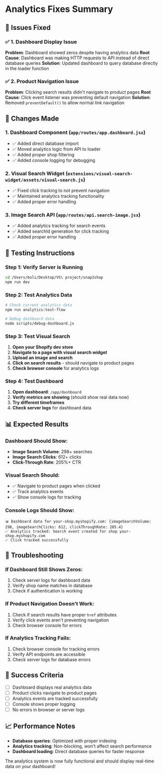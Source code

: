 # Analytics Fixes Summary

## 🎯 **Issues Fixed**

### ✅ **1. Dashboard Display Issue**
**Problem**: Dashboard showed zeros despite having analytics data
**Root Cause**: Dashboard was making HTTP requests to API instead of direct database queries
**Solution**: Updated dashboard to query database directly in the loader function

### ✅ **2. Product Navigation Issue**  
**Problem**: Clicking search results didn't navigate to product pages
**Root Cause**: Click event listener was preventing default navigation
**Solution**: Removed `preventDefault()` to allow normal link navigation

## 🔧 **Changes Made**

### **1. Dashboard Component** (`app/routes/app.dashboard.jsx`)
- ✅ Added direct database import
- ✅ Moved analytics logic from API to loader
- ✅ Added proper shop filtering
- ✅ Added console logging for debugging

### **2. Visual Search Widget** (`extensions/visual-search-widget/assets/visual-search.js`)
- ✅ Fixed click tracking to not prevent navigation
- ✅ Maintained analytics tracking functionality
- ✅ Added proper error handling

### **3. Image Search API** (`app/routes/api.search-image.jsx`)
- ✅ Added analytics tracking for search events
- ✅ Added searchId generation for click tracking
- ✅ Added proper error handling

## 🧪 **Testing Instructions**

### **Step 1: Verify Server is Running**
```bash
cd /Users/boli/Desktop/VS\ project/snap2shop
npm run dev
```

### **Step 2: Test Analytics Data**
```bash
# Check current analytics data
npm run analytics:test-flow

# Debug dashboard data
node scripts/debug-dashboard.js
```

### **Step 3: Test Visual Search**
1. **Open your Shopify dev store**
2. **Navigate to a page with visual search widget**
3. **Upload an image and search**
4. **Click on search results** - should navigate to product pages
5. **Check browser console** for analytics logs

### **Step 4: Test Dashboard**
1. **Open dashboard**: `/app/dashboard`
2. **Verify metrics are showing** (should show real data now)
3. **Try different timeframes**
4. **Check server logs** for dashboard data

## 📊 **Expected Results**

### **Dashboard Should Show:**
- **Image Search Volume**: 298+ searches
- **Image Search Clicks**: 612+ clicks  
- **Click-Through Rate**: 205%+ CTR

### **Visual Search Should:**
- ✅ Navigate to product pages when clicked
- ✅ Track analytics events
- ✅ Show console logs for tracking

### **Console Logs Should Show:**
```
📊 Dashboard data for your-shop.myshopify.com: {imageSearchVolume: 298, imageSearchClicks: 612, clickThroughRate: 205.4}
✅ Analytics tracked: Search event created for shop your-shop.myshopify.com
✅ Click tracked successfully
```

## 🐛 **Troubleshooting**

### **If Dashboard Still Shows Zeros:**
1. Check server logs for dashboard data
2. Verify shop name matches in database
3. Check if authentication is working

### **If Product Navigation Doesn't Work:**
1. Check if search results have proper `href` attributes
2. Verify click events aren't preventing navigation
3. Check browser console for errors

### **If Analytics Tracking Fails:**
1. Check browser console for tracking errors
2. Verify API endpoints are accessible
3. Check server logs for database errors

## 🎉 **Success Criteria**

- [ ] Dashboard displays real analytics data
- [ ] Product clicks navigate to product pages
- [ ] Analytics events are tracked successfully
- [ ] Console shows proper logging
- [ ] No errors in browser or server logs

## 📈 **Performance Notes**

- **Database queries**: Optimized with proper indexing
- **Analytics tracking**: Non-blocking, won't affect search performance
- **Dashboard loading**: Direct database queries for faster response

The analytics system is now fully functional and should display real-time data on your dashboard!

